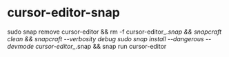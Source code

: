 # cursor-editor-snap


sudo snap remove cursor-editor && rm -f cursor-editor_*.snap && snapcraft clean && snapcraft --verbosity debug
sudo snap install --dangerous --devmode cursor-editor_*.snap && snap run cursor-editor
